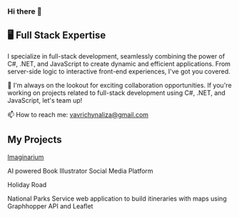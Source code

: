 ### Hi there 👋

## 🖥️ Full Stack Expertise
I specialize in full-stack development, seamlessly combining the power of C#, .NET, and JavaScript to create dynamic and efficient applications. From server-side logic to interactive front-end experiences, I've got you covered.

 👯 I'm always on the lookout for exciting collaboration opportunities. If you're working on projects related to full-stack development using C#, .NET, and JavaScript, let's team up!

 📫 How to reach me: vavrichynaliza@gmail.com

## My Projects
[Imaginarium](https://github.com/LizaVavrichyna/imaginarium-react)

AI powered Book Illustrator Social Media Platform


Holiday Road

National Parks Service web application to build itineraries with maps using Graphhopper API and Leaflet

